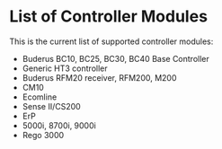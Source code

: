 # List of Controller Modules

This is the current list of supported controller modules:

- Buderus BC10, BC25, BC30, BC40 Base Controller
- Generic HT3 controller
- Buderus RFM20 receiver, RFM200, M200
- CM10
- Ecomline
- Sense II/CS200
- ErP
- 5000i, 8700i, 9000i
- Rego 3000
